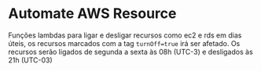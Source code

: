 # Automate AWS Resource

Funções lambdas para ligar e desligar recursos como ec2 e rds em dias úteis, os recursos marcados com a tag `turnOff=true` irá ser afetado.
Os recursos serão ligados de segunda a sexta às 08h (UTC-3) e desligados às 21h (UTC-03)

